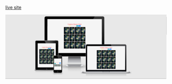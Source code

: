 
[live site](https://tomfinnegan.github.io/Memory-game/)


<img src="images/newmemorgame.PNG" alt="memory game">